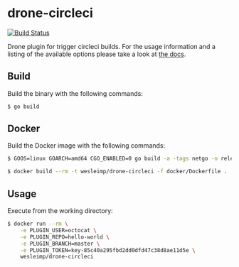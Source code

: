 # drone-circleci

[![Build Status](https://cloud.drone.io/api/badges/wesleimp/drone-circleci/status.svg)](https://cloud.drone.io/wesleimp/drone-circleci)

Drone plugin for trigger circleci builds. For the usage information and a listing of the available options please take a look at [the docs](DOCS.md).

## Build

Build the binary with the following commands:

```sh
$ go build
```

## Docker

Build the Docker image with the following commands:

```sh
$ GOOS=linux GOARCH=amd64 CGO_ENABLED=0 go build -a -tags netgo -o release/linux/amd64/drone-circleci

$ docker build --rm -t wesleimp/drone-circleci -f docker/Dockerfile .
```

## Usage

Execute from the working directory:

```sh
$ docker run --rm \
    -e PLUGIN_USER=octocat \
    -e PLUGIN_REPO=hello-world \
    -e PLUGIN_BRANCH=master \
    -e PLUGIN_TOKEN=key-85c40a295fbd2dd0dfd47c38d8ae11d5e \
    wesleimp/drone-circleci
```
